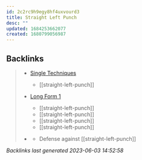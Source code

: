 ```yaml
---
id: 2c2rc9h9egy8hf4uxvourd3
title: Straight Left Punch
desc: ""
updated: 1684253662077
created: 1680799056987
---
```


## Backlinks

> - [Single Techniques](..\single-techniques.md)
>   - [[straight-left-punch]]
>    
> - [Long Form 1](..\forms\2-long-form-1.md)
>   - [[straight-left-punch]]
>   - [[straight-left-punch]]
>   - [[straight-left-punch]]
>   - [[straight-left-punch]]
>    
> - [](..\techniques\shielding-hammer.md)
>   - Defense against [[straight-left-punch]]

_Backlinks last generated 2023-06-03 14:52:58_
